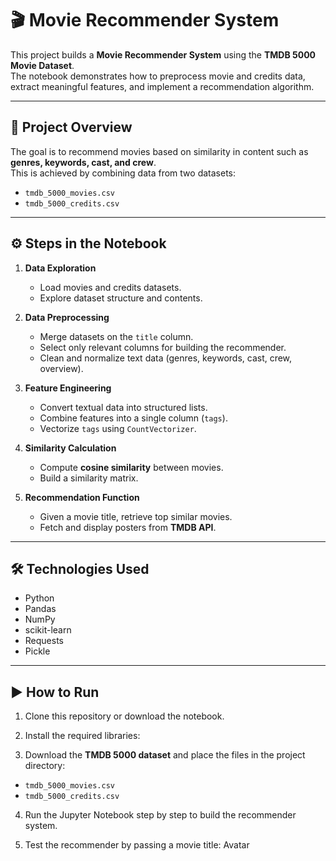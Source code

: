 # 🎬 Movie Recommender System

This project builds a **Movie Recommender System** using the **TMDB 5000 Movie Dataset**.  
The notebook demonstrates how to preprocess movie and credits data, extract meaningful features, and implement a recommendation algorithm.

---

## 📌 Project Overview
The goal is to recommend movies based on similarity in content such as **genres, keywords, cast, and crew**.  
This is achieved by combining data from two datasets:
- `tmdb_5000_movies.csv`
- `tmdb_5000_credits.csv`

---

## ⚙️ Steps in the Notebook

1. **Data Exploration**
   - Load movies and credits datasets.
   - Explore dataset structure and contents.

2. **Data Preprocessing**
   - Merge datasets on the `title` column.
   - Select only relevant columns for building the recommender.
   - Clean and normalize text data (genres, keywords, cast, crew, overview).

3. **Feature Engineering**
   - Convert textual data into structured lists.
   - Combine features into a single column (`tags`).
   - Vectorize `tags` using `CountVectorizer`.

4. **Similarity Calculation**
   - Compute **cosine similarity** between movies.
   - Build a similarity matrix.

5. **Recommendation Function**
   - Given a movie title, retrieve top similar movies.
   - Fetch and display posters from **TMDB API**.

---

## 🛠️ Technologies Used
- Python  
- Pandas  
- NumPy  
- scikit-learn  
- Requests  
- Pickle  

---

## ▶️ How to Run

1. Clone this repository or download the notebook.

2. Install the required libraries:

3. Download the **TMDB 5000 dataset** and place the files in the project directory:
- `tmdb_5000_movies.csv`
- `tmdb_5000_credits.csv`

4. Run the Jupyter Notebook step by step to build the recommender system.

5. Test the recommender by passing a movie title: Avatar

